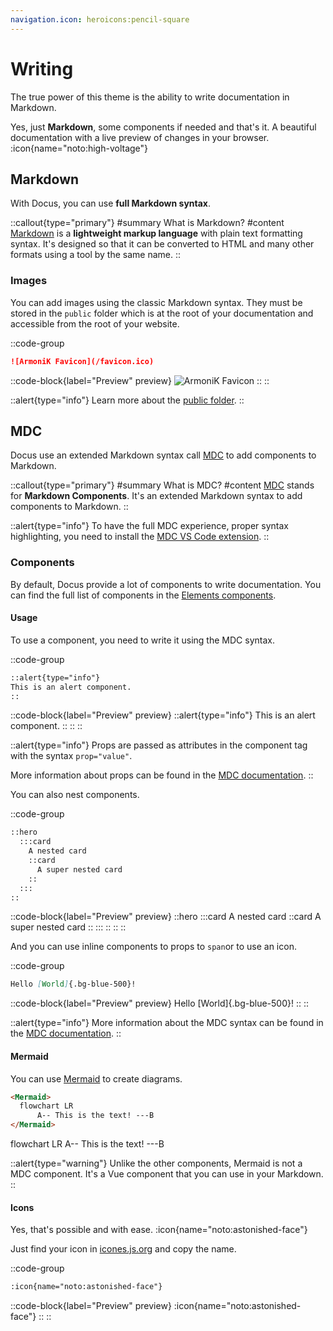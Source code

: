 ```yaml
---
navigation.icon: heroicons:pencil-square
---
```


# Writing

The true power of this theme is the ability to write documentation in Markdown.

Yes, just **Markdown**, some components if needed and that's it. A beautiful documentation with a live preview of changes in your browser. :icon{name="noto:high-voltage"}

## Markdown

With Docus, you can use **full Markdown syntax**.

::callout{type="primary"}
#summary
What is Markdown?
#content
[Markdown](https://markdownguide.com) is a **lightweight markup language** with plain text formatting syntax. It's designed so that it can be converted to HTML and many other formats using a tool by the same name.
::

### Images

You can add images using the classic Markdown syntax. They must be stored in the `public` folder which is at the root of your documentation and accessible from the root of your website.

::code-group
  ```md [index.md]
  ![ArmoniK Favicon](/favicon.ico)
  ```
  ::code-block{label="Preview" preview}
    ![ArmoniK Favicon](/favicon.ico)
  ::
::

::alert{type="info"}
Learn more about the [public folder](https://nuxt.com/docs/getting-started/assets#public-directory).
::

## MDC

Docus use an extended Markdown syntax call [MDC](https://content.nuxtjs.org/guide/writing/mdc/) to add components to Markdown.

::callout{type="primary"}
#summary
What is MDC?
#content
[MDC](https://content.nuxtjs.org/guide/writing/mdc/) stands for **Markdown Components**. It's an extended Markdown syntax to add components to Markdown.
::

::alert{type="info"}
To have the full MDC experience, proper syntax highlighting, you need to install the [MDC VS Code extension](https://marketplace.visualstudio.com/items?itemName=Nuxt.mdc).
::

### Components

By default, Docus provide a lot of components to write documentation. You can find the full list of components in the [Elements components](https://elements.nuxt.space/).

#### Usage

To use a component, you need to write it using the MDC syntax.

::code-group
  ```md [index.md]
  ::alert{type="info"}
  This is an alert component.
  ::
  ```
  ::code-block{label="Preview" preview}
    ::alert{type="info"}
    This is an alert component.
    ::
  ::
::

::alert{type="info"}
Props are passed as attributes in the component tag with the syntax `prop="value"`.

More information about props can be found in the [MDC documentation](https://content.nuxtjs.org/guide/writing/mdc#props).
::

You can also nest components.

::code-group
  ```md [index.md]
  ::hero
    :::card
      A nested card
      ::card
        A super nested card
      ::
    :::
  ::
  ```
  ::code-block{label="Preview" preview}
    ::hero
      :::card
        A nested card
        ::card
          A super nested card
        ::
      :::
    ::
  ::
::

And you can use inline components to props to `span`or to use an icon.

::code-group
  ```md [index.md]
  Hello [World]{.bg-blue-500}!
  ```
  ::code-block{label="Preview" preview}
    Hello [World]{.bg-blue-500}!
  ::
::

::alert{type="info"}
More information about the MDC syntax can be found in the [MDC documentation](https://content.nuxtjs.org/guide/writing/mdc#mdc-syntax).
::

#### Mermaid

You can use [Mermaid](https://mermaid-js.github.io/mermaid/#/) to create diagrams.

```html [index.md]
<Mermaid>
  flowchart LR
      A-- This is the text! ---B
</Mermaid>
```

<Mermaid>
  flowchart LR
      A-- This is the text! ---B
</Mermaid>

::alert{type="warning"}
Unlike the other components, Mermaid is not a MDC component. It's a Vue component that you can use in your Markdown.
::
#### Icons
 
Yes, that's possible and with ease. :icon{name="noto:astonished-face"}

Just find your icon in [icones.js.org](https://icones.js.org) and copy the name.

::code-group
  ```md [index.md]
  :icon{name="noto:astonished-face"}
  ```
  ::code-block{label="Preview" preview}
    :icon{name="noto:astonished-face"}
  ::
::
